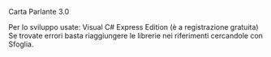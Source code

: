 Carta Parlante 3.0

Per lo sviluppo usate: Visual C# Express Edition (è a registrazione gratuita)
Se trovate errori basta riaggiungere le librerie nei riferimenti cercandole con Sfoglia.

